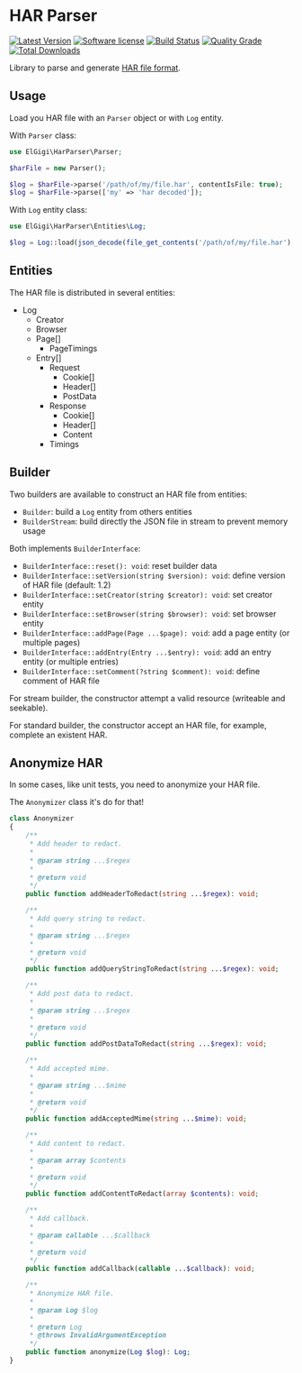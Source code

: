 # HAR Parser

[![Latest Version](https://img.shields.io/packagist/v/elgigi/har-parser.svg?style=flat-square)](https://github.com/ElGigi/HarParser/releases)
[![Software license](https://img.shields.io/github/license/ElGigi/HarParser.svg?style=flat-square)](https://github.com/ElGigi/HarParser/blob/main/LICENSE)
[![Build Status](https://img.shields.io/github/workflow/status/ElGigi/HarParser/Tests/main.svg?style=flat-square)](https://github.com/ElGigi/HarParser/actions/workflows/tests.yml?query=branch%3Amain)
[![Quality Grade](https://img.shields.io/codacy/grade/0447a4290de744dc81a7e2cf9891a47d/main.svg?style=flat-square)](https://app.codacy.com/gh/ElGigi/HarParser)
[![Total Downloads](https://img.shields.io/packagist/dt/elgigi/har-parser.svg?style=flat-square)](https://packagist.org/packages/elgigi/har-parser)

Library to parse and generate [HAR file format](https://en.wikipedia.org/wiki/HAR_(file_format)).

## Usage

Load you HAR file with an `Parser` object or with `Log` entity.

With `Parser` class:

```php
use ElGigi\HarParser\Parser;

$harFile = new Parser();

$log = $harFile->parse('/path/of/my/file.har', contentIsFile: true);
$log = $harFile->parse(['my' => 'har decoded']);
```

With `Log` entity class:

```php
use ElGigi\HarParser\Entities\Log;

$log = Log::load(json_decode(file_get_contents('/path/of/my/file.har'), true));
```

## Entities

The HAR file is distributed in several entities:

- Log
    - Creator
    - Browser
    - Page[]
        - PageTimings
    - Entry[]
        - Request
            - Cookie[]
            - Header[]
            - PostData
        - Response
            - Cookie[]
            - Header[]
            - Content
        - Timings

## Builder

Two builders are available to construct an HAR file from entities:

- `Builder`: build a `Log` entity from others entities
- `BuilderStream`: build directly the JSON file in stream to prevent memory usage

Both implements `BuilderInterface`:

- `BuilderInterface::reset(): void`: reset builder data
- `BuilderInterface::setVersion(string $version): void`: define version of HAR file (default: 1.2)
- `BuilderInterface::setCreator(string $creator): void`: set creator entity
- `BuilderInterface::setBrowser(string $browser): void`: set browser entity
- `BuilderInterface::addPage(Page ...$page): void`: add a page entity (or multiple pages)
- `BuilderInterface::addEntry(Entry ...$entry): void`: add an entry entity (or multiple entries)
- `BuilderInterface::setComment(?string $comment): void`: define comment of HAR file

For stream builder, the constructor attempt a valid resource (writeable and seekable).

For standard builder, the constructor accept an HAR file, for example, complete an existent HAR.

## Anonymize HAR

In some cases, like unit tests, you need to anonymize your HAR file.

The `Anonymizer` class it's do for that!

```php
class Anonymizer
{
    /**
     * Add header to redact.
     *
     * @param string ...$regex
     *
     * @return void
     */
    public function addHeaderToRedact(string ...$regex): void;

    /**
     * Add query string to redact.
     *
     * @param string ...$regex
     *
     * @return void
     */
    public function addQueryStringToRedact(string ...$regex): void;

    /**
     * Add post data to redact.
     *
     * @param string ...$regex
     *
     * @return void
     */
    public function addPostDataToRedact(string ...$regex): void;

    /**
     * Add accepted mime.
     *
     * @param string ...$mime
     *
     * @return void
     */
    public function addAcceptedMime(string ...$mime): void;

    /**
     * Add content to redact.
     *
     * @param array $contents
     *
     * @return void
     */
    public function addContentToRedact(array $contents): void;

    /**
     * Add callback.
     *
     * @param callable ...$callback
     *
     * @return void
     */
    public function addCallback(callable ...$callback): void;

    /**
     * Anonymize HAR file.
     *
     * @param Log $log
     *
     * @return Log
     * @throws InvalidArgumentException
     */
    public function anonymize(Log $log): Log;
}
```